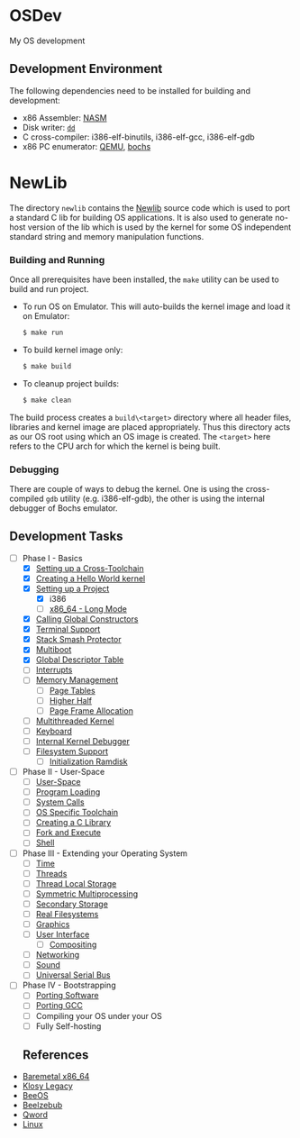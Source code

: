 # OSDev

My OS development 

## Development Environment

The following dependencies need to be installed for building and development:

- x86 Assembler: [NASM](https://www.nasm.us/)
- Disk writer: [`dd`](https://en.wikipedia.org/wiki/Dd_(Unix))
- C cross-compiler: i386-elf-binutils, i386-elf-gcc, i386-elf-gdb
- x86 PC enumerator: [QEMU](https://www.qemu.org/docs/master/qemu-doc.html#QEMU-PC-System-emulator), [bochs](http://bochs.sourceforge.net/)

# NewLib

The directory `newlib` contains the [Newlib](https://sourceware.org/newlib/) source code which 
is used to port a standard C lib for building OS applications. It is also used to generate 
no-host version of the lib which is used by the kernel for some OS independent standard string 
and memory manipulation functions.

### Building and Running

Once all prerequisites have been installed, the `make` utility can be used to build and run project.

- To run OS on Emulator. This will auto-builds the kernel image and load it on Emulator:
  ```bash
  $ make run
  ```
- To build kernel image only:
  ```bash
  $ make build
  ```
- To cleanup project builds:
  ```bash
  $ make clean
  ```

The build process creates a `build\<target>` directory where all header files, libraries and kernel image are placed appropriately. Thus this directory acts as our OS root using which an OS image is created. The `<target>` here refers to the CPU arch for which the kernel is being built. 

### Debugging

There are couple of ways to debug the kernel. One is using the cross-compiled `gdb` utility (e.g. i386-elf-gdb), the other is using the internal debugger of Bochs emulator.

## Development Tasks

- [ ] Phase I - Basics
  - [x] [Setting up a Cross-Toolchain](https://wiki.osdev.org/GCC_Cross_Compiler)
  - [x] [Creating a Hello World kernel](https://wiki.osdev.org/Bare_Bones)
  - [x] [Setting up a Project](https://wiki.osdev.org/Meaty_Skeleton)
    - [x] i386
    - [ ] [x86_64 - Long Mode](https://wiki.osdev.org/Long_Mode)
  - [x] [Calling Global Constructors](https://wiki.osdev.org/Calling_Global_Constructors)
  - [x] [Terminal Support](https://wiki.osdev.org/index.php?title=Printf&action=edit&redlink=1)
  - [x] [Stack Smash Protector](https://wiki.osdev.org/Stack_Smashing_Protector)
  - [x] [Multiboot](https://wiki.osdev.org/Multiboot)
  - [x] [Global Descriptor Table](https://wiki.osdev.org/Global_Descriptor_Table)
  - [ ] [Interrupts](https://wiki.osdev.org/Interrupts)
  - [ ] [Memory Management](https://wiki.osdev.org/Memory_Management)
    - [ ] [Page Tables](https://wiki.osdev.org/Setting_Up_Paging)
    - [ ] [Higher Half](https://wiki.osdev.org/Higher_Half_x86_Bare_Bones)
    - [ ] [Page Frame Allocation](https://wiki.osdev.org/Page_Frame_Allocation)
  - [ ] [Multithreaded Kernel](https://wiki.osdev.org/index.php?title=Multithreaded_Kernel&action=edit&redlink=1)
  - [ ] [Keyboard](https://wiki.osdev.org/Keyboard)
  - [ ] [Internal Kernel Debugger](https://wiki.osdev.org/index.php?title=Internal_Kernel_Debugger&action=edit&redlink=1)
  - [ ] [Filesystem Support](https://wiki.osdev.org/Filesystem)
    - [ ] [Initialization Ramdisk](https://wiki.osdev.org/Initrd)
- [ ] Phase II - User-Space
  - [ ] [User-Space](https://wiki.osdev.org/index.php?title=User-Space&action=edit&redlink=1)
  - [ ] [Program Loading](https://wiki.osdev.org/index.php?title=Program_Loading&action=edit&redlink=1)
  - [ ] [System Calls](https://wiki.osdev.org/System_Calls)
  - [ ] [OS Specific Toolchain](https://wiki.osdev.org/OS_Specific_Toolchain)
  - [ ] [Creating a C Library](https://wiki.osdev.org/Creating_a_C_Library)
  - [ ] [Fork and Execute](https://wiki.osdev.org/index.php?title=Fork&action=edit&redlink=1)
  - [ ] [Shell](https://wiki.osdev.org/Shell)
- [ ] Phase III - Extending your Operating System
  - [ ] [Time](https://wiki.osdev.org/Time)
  - [ ] [Threads](https://wiki.osdev.org/Thread)
  - [ ] [Thread Local Storage](https://wiki.osdev.org/Thread_Local_Storage)
  - [ ] [Symmetric Multiprocessing](https://wiki.osdev.org/SMP)
  - [ ] [Secondary Storage](https://wiki.osdev.org/index.php?title=Secondary&action=edit&redlink=1)
  - [ ] [Real Filesystems](https://wiki.osdev.org/File_Systems)
  - [ ] [Graphics](https://wiki.osdev.org/How_do_I_set_a_graphics_mode)
  - [ ] [User Interface](https://wiki.osdev.org/User_Interface)
    - [ ] [Compositing](https://wiki.osdev.org/Compositing)
  - [ ] [Networking](https://wiki.osdev.org/Networking)
  - [ ] [Sound](https://wiki.osdev.org/Sound)
  - [ ] [Universal Serial Bus](https://wiki.osdev.org/USB)
- [ ] Phase IV - Bootstrapping
  - [ ] [Porting Software](https://wiki.osdev.org/Cross-Porting_Software)
  - [ ] [Porting GCC](https://wiki.osdev.org/Porting_GCC_to_your_OS)
  - [ ] Compiling your OS under your OS
  - [ ] Fully Self-hosting
  
  ## References

- [Baremetal x86_64](https://github.com/winksaville/baremetal-x86_64)
- [Klosy Legacy](https://github.com/kodo-pp/klosy-legacy)
- [BeeOS](https://github.com/davxy/beeos)
- [Beelzebub](https://github.com/vercas/Beelzebub)
- [Qword](https://github.com/qword-os/qword)
- [Linux](https://github.com/torvalds/linux)
